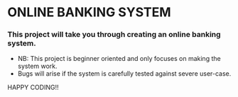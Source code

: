 # ONLINE BANKING SYSTEM  
### This project will take you through creating an online banking system.  
* NB: This project is beginner oriented and only focuses on making the system work. 
* Bugs will arise if the system is carefully tested against severe user-case.  

HAPPY CODING!!  
